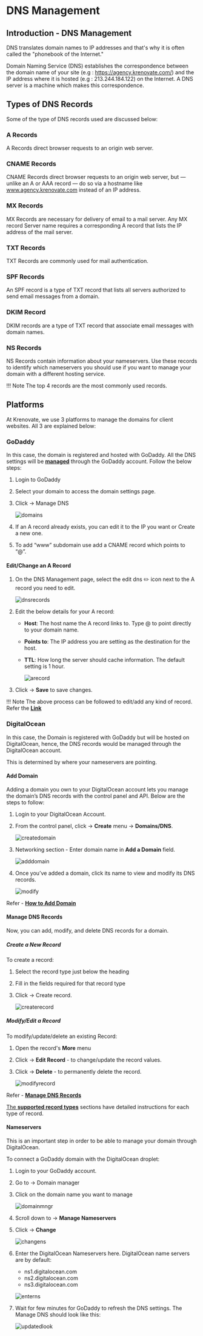 #   **DNS Management**

##  **Introduction - DNS Management**

DNS translates domain names to IP addresses and that's why it is often called the "phonebook of the Internet."

Domain Naming Service (DNS) establishes the correspondence between the domain name of your site (e.g : https://agency.krenovate.com/) and the IP address where it is hosted (e.g : 213.244.184.122) on the Internet. A DNS server is a machine which makes this correspondence.

##  **Types of DNS Records**

Some of the type of DNS records used are discussed below:

### **A Records**

A Records direct browser requests to an origin web server.

### **CNAME Records**

CNAME Records direct browser requests to an origin web server, but — unlike an A or AAA record — do so via a hostname like www.agency.krenovate.com instead of an IP address.

### **MX Records**

MX Records are necessary for delivery of email to a mail server. Any MX record Server name requires a corresponding A record that lists the IP address of the mail server.

### **TXT Records**

TXT Records are commonly used for mail authentication.

### **SPF Records**

An SPF record is a type of TXT record that lists all servers authorized to send email messages from a domain.

### **DKIM Record**

DKIM records are a type of TXT record that associate email messages with domain names.

### **NS Records**

NS Records contain information about your nameservers. Use these records to identify which nameservers you should use if you want to manage your domain with a different hosting service.

!!! Note
    The top 4 records are the most commonly used records.

##  **Platforms**

At Krenovate, we use 3 platforms to manage the domains for client websites. All 3 are explained below:

### **GoDaddy**

In this case, the domain is registered and hosted with GoDaddy. All the DNS settings will be <a href= "https://in.godaddy.com/help/manage-dns-zone-files-680" target="_blank">**managed**</a> through the GoDaddy account. Follow the below steps:

1.  Login to GoDaddy
2.  Select your domain to access the domain settings page.
3.  Click -> Manage DNS

    ![domains](images\DNS-Management\domains.jpg)

4.  If an A record already exists, you can edit it to the IP you want or Create a new one.
5.  To add “www” subdomain use add a CNAME record which points to “@”.

####    **Edit/Change an A Record**

1.  On the DNS Management page, select the edit dns :pencil2: icon next to the A record you need to edit.

    ![dnsrecords](images\DNS-Management\dnsrecords.jpg)

2.  Edit the below details for your A record:

    -   **Host**: The host name the A record links to. Type @ to point directly to your domain name.
    -   **Points to**: The IP address you are setting as the destination for the host.
    -   **TTL**: How long the server should cache information. The default setting is 1 hour.

        ![arecord](images\DNS-Management\arecord.jpg)

3.  Click -> **Save** to save changes.

!!! Note
    The above process can be followed to edit/add any kind of record. Refer the <a href= "https://in.godaddy.com/help/change-an-a-record-19239" target="_blank">**Link**</a>

### **DigitalOcean**

In this case, the Domain is registered with GoDaddy but will be hosted on DigitalOcean, hence, the DNS records would be managed through the DigitalOcean account. 

This is determined by where your nameservers are pointing.

####    **Add Domain**

Adding a domain you own to your DigitalOcean account lets you manage the domain’s DNS records with the control panel and API. Below are the steps to follow:

1.  Login to your DigitalOcean Account.
2.  From the control panel, click -> **Create** menu -> **Domains/DNS**.

    ![createdomain](images\DNS-Management\createdomain.jpg)

3.  Networking section - Enter domain name in **Add a Domain** field.

    ![adddomain](images\DNS-Management\adddomain.jpg)

4.  Once you’ve added a domain, click its name to view and modify its DNS records.

    ![modify](images\DNS-Management\modify.jpg)
  
Refer - <a href= "https://docs.digitalocean.com/products/networking/dns/how-to/add-domains/" target="_blank">**How to Add Domain**</a>

####    **Manage DNS Records**

Now, you can add, modify, and delete DNS records for a domain.

#####   **Create a New Record**

To create a record:

1.  Select the record type just below the heading
2.  Fill in the fields required for that record type
3.  Click -> Create record. 

    ![createrecord](images\DNS-Management\createrecord.jpg)


#####   **Modify/Edit a Record**

To modify/update/delete an existing Record:

1.  Open the record's **More** menu
2.  Click -> **Edit Record** - to change/update the record values.
3.  Click -> **Delete** - to permanently delete the record.

    ![modifyrecord](images\DNS-Management\modifyrecord.jpg)

Refer - <a href= "https://docs.digitalocean.com/products/networking/dns/how-to/manage-records/" target="_blank">**Manage DNS Records**

The <a href= "https://docs.digitalocean.com/products/networking/dns/how-to/manage-records/#supported-record-types" target= "_blank">**supported record types**</a> sections have detailed instructions for each type of record.

####    **Nameservers**

This is an important step in order to be able to manage your domain through DigitalOcean.

To connect a GoDaddy domain with the DigitalOcean droplet:

1.  Login to your GoDaddy account.
2.  Go to -> Domain manager
3.  Click on the domain name you want to manage

    ![domainmngr](images\DNS-Management\domainmngr.jpg)

4.  Scroll down to -> **Manage Nameservers**
5.  Click -> **Change**

    ![changens](images\DNS-Management\changens.jpg)

6.  Enter the DigitalOcean Nameservers here. DigitalOcean name servers are by default:  

    * ns1.digitalocean.com
    * ns2.digitalocean.com
    * ns3.digitalocean.com

    ![enterns](images\DNS-Management\enterns.jpg)

7.  Wait for few minutes for GoDaddy to refresh the DNS settings. The Manage DNS should look like this:  

    ![updatedlook](images\DNS-Management\updatedlook.jpg)